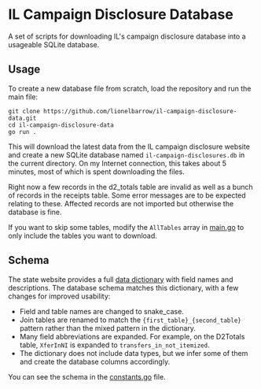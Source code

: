 # IL Campaign Disclosure Database

A set of scripts for downloading IL's campaign disclosure database into a usageable SQLite database.

## Usage

To create a new database file from scratch, load the repository and run the main file:

```
git clone https://github.com/lionelbarrow/il-campaign-disclosure-data.git
cd il-campaign-disclosure-data
go run .
```

This will download the latest data from the IL campaign disclosure website and create a new SQLite database named `il-campaign-disclosures.db` in the current directory. On my Internet connection, this takes about 5 minutes, most of which is spent downloading the files.

Right now a few records in the d2_totals table are invalid as well as a bunch of records in the receipts table. Some error messages are to be expected relating to these. Affected records are not imported but otherwise the database is fine.

If you want to skip some tables, modify the `AllTables` array in [main.go](main.go) to only include the tables you want to download.

## Schema

The state website provides a full [data dictionary](https://elections.il.gov/campaigndisclosuredatafiles/CampaignDisclosureDataDictionary.txt) with field names and descriptions. The database schema matches this dictionary, with a few changes for improved usability:

* Field and table names are changed to snake_case.
* Join tables are renamed to match the `{first_table}_{second_table}` pattern rather than the mixed pattern in the dictionary.
* Many field abbreviations are expanded. For example, on the D2Totals table, `XferInNI` is expanded to `transfers_in_not_itemized`.
* The dictionary does not include data types, but we infer some of them and create the database columns accordingly.

You can see the schema in the [constants.go](constants.go) file.